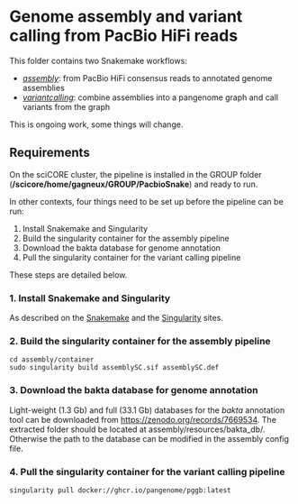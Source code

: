 # Genome assembly and variant calling from PacBio HiFi reads

This folder contains two Snakemake workflows:
  - [*assembly*](assembly/README.md): from PacBio HiFi consensus reads to annotated genome assemblies
  - [*variantcalling*](variantcalling/README.md): combine assemblies into a pangenome graph and call variants from the graph

This is ongoing work, some things will change.


## Requirements
On the sciCORE cluster, the pipeline is installed in the GROUP folder (**/scicore/home/gagneux/GROUP/PacbioSnake**) and ready to run. 

In other contexts, four things need to be set up before the pipeline can be run: 
  
  1. Install Snakemake and Singularity
  2. Build the singularity container for the assembly pipeline
  3. Download the bakta database for genome annotation
  4. Pull the singularity container for the variant calling pipeline

These steps are detailed below. 


### 1. Install Snakemake and Singularity
As described on the [Snakemake](https://snakemake.readthedocs.io) and the [Singularity](https://docs.sylabs.io/guides/latest/user-guide/) sites. 


### 2. Build the singularity container for the assembly pipeline
```
cd assembly/container
sudo singularity build assemblySC.sif assemblySC.def
```


### 3. Download the bakta database for genome annotation
Light-weight (1.3 Gb) and full (33.1 Gb) databases for the *bakta* annotation tool can be downloaded from https://zenodo.org/records/7669534.
The extracted folder should be located at assembly/resources/bakta_db/. Otherwise the path to the database can be modified in the assembly config file.


### 4. Pull the singularity container for the variant calling pipeline
```
singularity pull docker://ghcr.io/pangenome/pggb:latest
```


